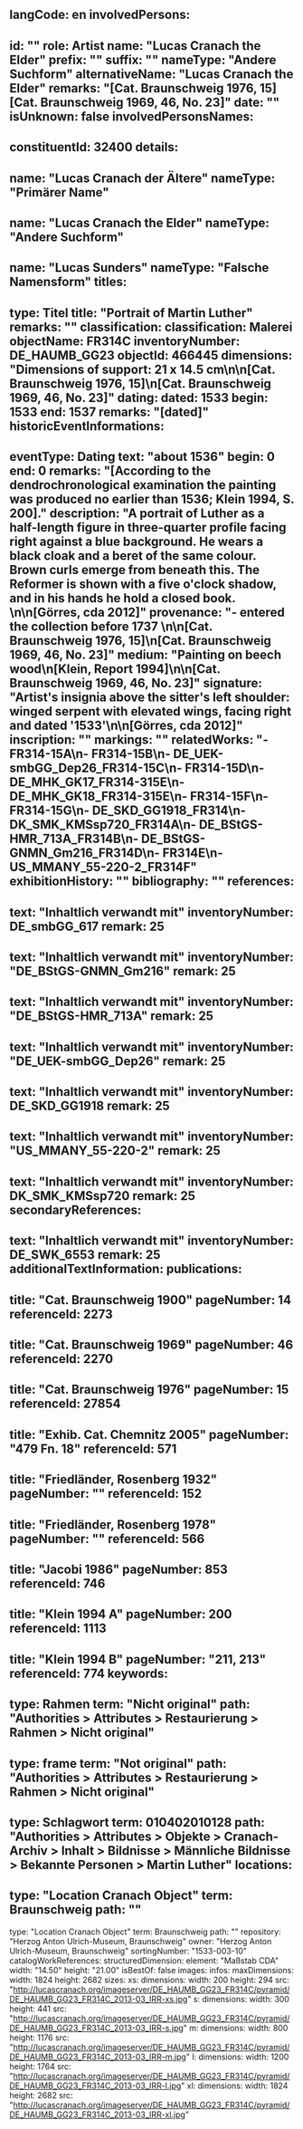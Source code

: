 langCode: en
involvedPersons: 
 - 
   id: ""
  role: Artist
  name: "Lucas Cranach the Elder"
  prefix: ""
  suffix: ""
  nameType: "Andere Suchform"
  alternativeName: "Lucas Cranach the Elder"
  remarks: "[Cat. Braunschweig 1976, 15] [Cat. Braunschweig 1969, 46, No. 23]"
  date: ""
  isUnknown: false
involvedPersonsNames: 
 - 
   constituentId: 32400
  details: 
   - 
   name: "Lucas Cranach der Ältere"
    nameType: "Primärer Name"
   - 
   name: "Lucas Cranach the Elder"
    nameType: "Andere Suchform"
   - 
   name: "Lucas Sunders"
    nameType: "Falsche Namensform"
titles: 
 - 
   type: Titel
  title: "Portrait of Martin Luther"
  remarks: ""
classification: 
 classification: Malerei
objectName: FR314C
inventoryNumber: DE_HAUMB_GG23
objectId: 466445
dimensions: "Dimensions of support: 21 x 14.5 cm\n\n[Cat. Braunschweig 1976, 15]\n[Cat. Braunschweig 1969, 46, No. 23]"
dating: 
 dated: 1533
 begin: 1533
 end: 1537
 remarks: "[dated]"
 historicEventInformations: 
  - 
   eventType: Dating
   text: "about 1536"
   begin: 0
   end: 0
   remarks: "[According to the dendrochronological examination the painting was produced no earlier than 1536; Klein 1994, S. 200]."
description: "A portrait of Luther as a half-length figure in three-quarter profile facing right against a blue background. He wears a black cloak and a beret of the same colour. Brown curls emerge from beneath this. The Reformer is shown with a five o'clock shadow, and in his hands he hold a closed book. \n\n[Görres, cda 2012]"
provenance: "- entered the collection before 1737 \n\n[Cat. Braunschweig 1976, 15]\n[Cat. Braunschweig 1969, 46, No. 23]"
medium: "Painting on beech wood\n[Klein, Report 1994]\n\n[Cat. Braunschweig 1969, 46, No. 23]"
signature: "Artist's insignia above the sitter's left shoulder: winged serpent with elevated wings, facing right and dated '1533'\n\n[Görres, cda 2012]"
inscription: ""
markings: ""
relatedWorks: "- FR314-15A\n- FR314-15B\n- DE_UEK-smbGG_Dep26_FR314-15C\n- FR314-15D\n- DE_MHK_GK17_FR314-315E\n- DE_MHK_GK18_FR314-315E\n- FR314-15F\n- FR314-15G\n- DE_SKD_GG1918_FR314\n- DK_SMK_KMSsp720_FR314A\n- DE_BStGS-HMR_713A_FR314B\n- DE_BStGS-GNMN_Gm216_FR314D\n- FR314E\n- US_MMANY_55-220-2_FR314F"
exhibitionHistory: ""
bibliography: ""
references: 
 - 
   text: "Inhaltlich verwandt mit"
  inventoryNumber: DE_smbGG_617
  remark: 25
 - 
   text: "Inhaltlich verwandt mit"
  inventoryNumber: "DE_BStGS-GNMN_Gm216"
  remark: 25
 - 
   text: "Inhaltlich verwandt mit"
  inventoryNumber: "DE_BStGS-HMR_713A"
  remark: 25
 - 
   text: "Inhaltlich verwandt mit"
  inventoryNumber: "DE_UEK-smbGG_Dep26"
  remark: 25
 - 
   text: "Inhaltlich verwandt mit"
  inventoryNumber: DE_SKD_GG1918
  remark: 25
 - 
   text: "Inhaltlich verwandt mit"
  inventoryNumber: "US_MMANY_55-220-2"
  remark: 25
 - 
   text: "Inhaltlich verwandt mit"
  inventoryNumber: DK_SMK_KMSsp720
  remark: 25
secondaryReferences: 
 - 
   text: "Inhaltlich verwandt mit"
  inventoryNumber: DE_SWK_6553
  remark: 25
additionalTextInformation: 
publications: 
 - 
   title: "Cat. Braunschweig 1900"
  pageNumber: 14
  referenceId: 2273
 - 
   title: "Cat. Braunschweig 1969"
  pageNumber: 46
  referenceId: 2270
 - 
   title: "Cat. Braunschweig 1976"
  pageNumber: 15
  referenceId: 27854
 - 
   title: "Exhib. Cat. Chemnitz 2005"
  pageNumber: "479 Fn. 18"
  referenceId: 571
 - 
   title: "Friedländer, Rosenberg 1932"
  pageNumber: ""
  referenceId: 152
 - 
   title: "Friedländer, Rosenberg 1978"
  pageNumber: ""
  referenceId: 566
 - 
   title: "Jacobi 1986"
  pageNumber: 853
  referenceId: 746
 - 
   title: "Klein 1994 A"
  pageNumber: 200
  referenceId: 1113
 - 
   title: "Klein 1994 B"
  pageNumber: "211, 213"
  referenceId: 774
keywords: 
 - 
   type: Rahmen
  term: "Nicht original"
  path: "Authorities > Attributes > Restaurierung > Rahmen > Nicht original"
 - 
   type: frame
  term: "Not original"
  path: "Authorities > Attributes > Restaurierung > Rahmen > Nicht original"
 - 
   type: Schlagwort
  term: 010402010128
  path: "Authorities > Attributes > Objekte > Cranach-Archiv > Inhalt > Bildnisse > Männliche Bildnisse > Bekannte Personen > Martin Luther"
locations: 
 - 
   type: "Location Cranach Object"
  term: Braunschweig
  path: ""
 - 
   type: "Location Cranach Object"
  term: Braunschweig
  path: ""
repository: "Herzog Anton Ulrich-Museum, Braunschweig"
owner: "Herzog Anton Ulrich-Museum, Braunschweig"
sortingNumber: "1533-003-10"
catalogWorkReferences: 
structuredDimension: 
 element: "Maßstab CDA"
 width: "14.50"
 height: "21.00"
isBestOf: false
images: 
 infos: 
  maxDimensions: 
   width: 1824
   height: 2682
 sizes: 
  xs: 
   dimensions: 
    width: 200
    height: 294
   src: "http://lucascranach.org/imageserver/DE_HAUMB_GG23_FR314C/pyramid/DE_HAUMB_GG23_FR314C_2013-03_IRR-xs.jpg"
  s: 
   dimensions: 
    width: 300
    height: 441
   src: "http://lucascranach.org/imageserver/DE_HAUMB_GG23_FR314C/pyramid/DE_HAUMB_GG23_FR314C_2013-03_IRR-s.jpg"
  m: 
   dimensions: 
    width: 800
    height: 1176
   src: "http://lucascranach.org/imageserver/DE_HAUMB_GG23_FR314C/pyramid/DE_HAUMB_GG23_FR314C_2013-03_IRR-m.jpg"
  l: 
   dimensions: 
    width: 1200
    height: 1764
   src: "http://lucascranach.org/imageserver/DE_HAUMB_GG23_FR314C/pyramid/DE_HAUMB_GG23_FR314C_2013-03_IRR-l.jpg"
  xl: 
   dimensions: 
    width: 1824
    height: 2682
   src: "http://lucascranach.org/imageserver/DE_HAUMB_GG23_FR314C/pyramid/DE_HAUMB_GG23_FR314C_2013-03_IRR-xl.jpg"